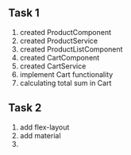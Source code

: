 ## Task 1

1. created ProductComponent
2. created ProductService
3. created ProductListComponent
4. created CartComponent
5. created CartService
6. implement Cart functionality
7. calculating total sum in Cart

## Task 2

1. add flex-layout
2. add material
3. 
